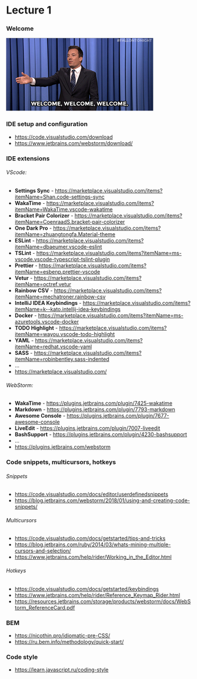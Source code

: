 # Lecture 1

### Welcome
![Welcome](welcome.gif)

### IDE setup and configuration
- https://code.visualstudio.com/download
- https://www.jetbrains.com/webstorm/download/

### IDE extensions
###### VScode:
- **Settings Sync** - https://marketplace.visualstudio.com/items?itemName=Shan.code-settings-sync
- **WakaTime** - https://marketplace.visualstudio.com/items?itemName=WakaTime.vscode-wakatime
- **Bracket Pair Colorizer** - https://marketplace.visualstudio.com/items?itemName=CoenraadS.bracket-pair-colorizer
- **One Dark Pro** - https://marketplace.visualstudio.com/items?itemName=zhuangtongfa.Material-theme
- **ESLint** - https://marketplace.visualstudio.com/items?itemName=dbaeumer.vscode-eslint
- **TSLint** - https://marketplace.visualstudio.com/items?itemName=ms-vscode.vscode-typescript-tslint-plugin
- **Prettier** - https://marketplace.visualstudio.com/items?itemName=esbenp.prettier-vscode
- **Vetur** - https://marketplace.visualstudio.com/items?itemName=octref.vetur
- **Rainbow CSV** - https://marketplace.visualstudio.com/items?itemName=mechatroner.rainbow-csv
- **IntelliJ IDEA Keybindings** - https://marketplace.visualstudio.com/items?itemName=k--kato.intellij-idea-keybindings
- **Docker** - https://marketplace.visualstudio.com/items?itemName=ms-azuretools.vscode-docker
- **TODO Highlight** - https://marketplace.visualstudio.com/items?itemName=wayou.vscode-todo-highlight
- **YAML** - https://marketplace.visualstudio.com/items?itemName=redhat.vscode-yaml
- **SASS** - https://marketplace.visualstudio.com/items?itemName=robinbentley.sass-indented
- ...
- https://marketplace.visualstudio.com/

###### WebStorm:
- **WakaTime** - https://plugins.jetbrains.com/plugin/7425-wakatime
- **Markdown** - https://plugins.jetbrains.com/plugin/7793-markdown
- **Awesome Console** - https://plugins.jetbrains.com/plugin/7677-awesome-console
- **LiveEdit** - https://plugins.jetbrains.com/plugin/7007-liveedit
- **BashSupport** - https://plugins.jetbrains.com/plugin/4230-bashsupport
- ...
- https://plugins.jetbrains.com/webstorm

### Code snippets, multicursors, hotkeys
###### Snippets
- https://code.visualstudio.com/docs/editor/userdefinedsnippets
- https://blog.jetbrains.com/webstorm/2018/01/using-and-creating-code-snippets/

###### Multicursors
- https://code.visualstudio.com/docs/getstarted/tips-and-tricks
- https://blog.jetbrains.com/ruby/2014/03/whats-mining-multiple-cursors-and-selection/
- https://www.jetbrains.com/help/rider/Working_in_the_Editor.html

###### Hotkeys
- https://code.visualstudio.com/docs/getstarted/keybindings
- https://www.jetbrains.com/help/rider/Reference_Keymap_Rider.html
- https://resources.jetbrains.com/storage/products/webstorm/docs/WebStorm_ReferenceCard.pdf

### BEM
- https://nicothin.pro/idiomatic-pre-CSS/
- https://ru.bem.info/methodology/quick-start/

### Code style
- https://learn.javascript.ru/coding-style
